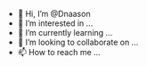 - 👋 Hi, I’m @Dnaason
- 👀 I’m interested in ...
- 🌱 I’m currently learning ...
- 💞️ I’m looking to collaborate on ...
- 📫 How to reach me ...

<!---
Dnaason/Dnaason is a ✨ special ✨ repository because its `README.md` (this file) appears on your GitHub profile.
You can click the Preview link to take a look at your changes.
--->
